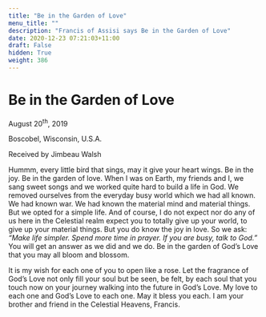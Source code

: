```yaml
---
title: "Be in the Garden of Love"
menu_title: ""
description: "Francis of Assisi says Be in the Garden of Love"
date: 2020-12-23 07:21:03+11:00
draft: False
hidden: True
weight: 386
---
```

# Be in the Garden of Love

August 20<sup>th</sup>, 2019

Boscobel, Wisconsin, U.S.A.

Received by Jimbeau Walsh

Hummm, every little bird that sings, may it give your heart wings. Be in the joy. Be in the garden of love. When I was on Earth, my friends and I, we sang sweet songs and we worked quite hard to build a life in God. We removed ourselves from the everyday busy world which we had all known. We had known war. We had known the material mind and material things. But we opted for a simple life. And of course, I do not expect nor do any of us here in the Celestial realm expect you to totally give up your world, to give up your material things. But you do know the joy in love. So we ask: *“Make life simpler. Spend more time in prayer. If you are busy, talk to God.”* You will get an answer as we did and we do. Be in the garden of God’s Love that you may all bloom and blossom. 

It is my wish for each one of you to open like a rose. Let the fragrance of God’s Love not only fill your soul but be seen, be felt, by each soul that you touch now on your journey walking into the future in God’s Love. My love to each one and God’s Love to each one. May it bless you each. I am your brother and friend in the Celestial Heavens, Francis.